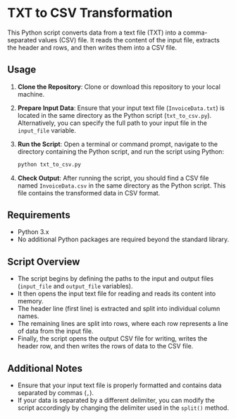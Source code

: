 # TXT to CSV Transformation

This Python script converts data from a text file (TXT) into a comma-separated values (CSV) file. It reads the content of the input file, extracts the header and rows, and then writes them into a CSV file.

## Usage

1. **Clone the Repository**: Clone or download this repository to your local machine.

2. **Prepare Input Data**: Ensure that your input text file (`InvoiceData.txt`) is located in the same directory as the Python script (`txt_to_csv.py`). Alternatively, you can specify the full path to your input file in the `input_file` variable.

3. **Run the Script**: Open a terminal or command prompt, navigate to the directory containing the Python script, and run the script using Python:

   ```sh
   python txt_to_csv.py
   ```

4. **Check Output**: After running the script, you should find a CSV file named `InvoiceData.csv` in the same directory as the Python script. This file contains the transformed data in CSV format.

## Requirements

- Python 3.x
- No additional Python packages are required beyond the standard library.

## Script Overview

- The script begins by defining the paths to the input and output files (`input_file` and `output_file` variables).
- It then opens the input text file for reading and reads its content into memory.
- The header line (first line) is extracted and split into individual column names.
- The remaining lines are split into rows, where each row represents a line of data from the input file.
- Finally, the script opens the output CSV file for writing, writes the header row, and then writes the rows of data to the CSV file.

## Additional Notes

- Ensure that your input text file is properly formatted and contains data separated by commas (`,`).
- If your data is separated by a different delimiter, you can modify the script accordingly by changing the delimiter used in the `split()` method.
